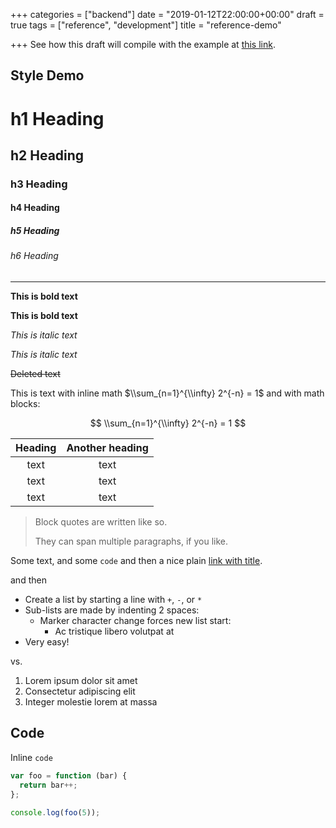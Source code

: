 +++
categories = ["backend"]
date = "2019-01-12T22:00:00+00:00"
draft = true
tags = ["reference", "development"]
title = "reference-demo"

+++
See how this draft will compile with the example at [this link](https://alexpersonal-dev.netlify.com/posts/theme-demo/ "Compilation Result").

## Style Demo

# h1 Heading

## h2 Heading

### h3 Heading

#### h4 Heading

##### h5 Heading

###### h6 Heading

***

**This is bold text**

**This is bold text**

_This is italic text_

_This is italic text_

~~Deleted text~~

This is text with inline math $\\sum_{n=1}^{\\infty} 2^{-n} = 1$ and with math blocks:

$$
\\sum_{n=1}^{\\infty} 2^{-n} = 1
$$

| Heading | Another heading |
| :---: | :---: |
| text | text |
| text | text |
| text | text |

> Block quotes are
> written like so.
>
> They can span multiple paragraphs,
> if you like.

Some text, and some `code` and then a nice plain [link with title](https://github.com/davidhampgonsalves/davidhampgonsalves.com-hugo "title text!").

and then

* Create a list by starting a line with `+`, `-`, or `*`
* Sub-lists are made by indenting 2 spaces:
  * Marker character change forces new list start:
    * Ac tristique libero volutpat at
* Very easy!

vs.

1. Lorem ipsum dolor sit amet
2. Consectetur adipiscing elit
3. Integer molestie lorem at massa

## Code

Inline `code`

``` js
var foo = function (bar) {
  return bar++;
};

console.log(foo(5));
